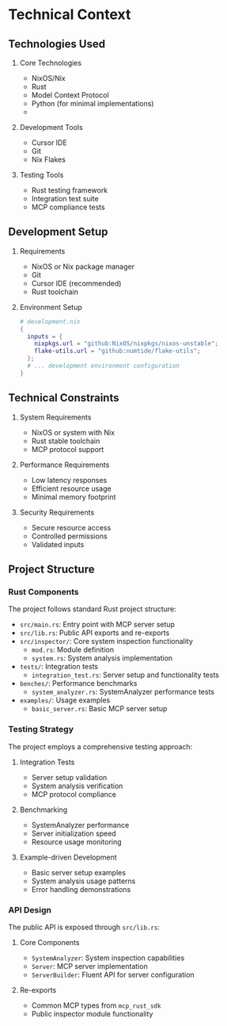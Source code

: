 # Technical Context

## Technologies Used
1. Core Technologies
   - NixOS/Nix
   - Rust
   - Model Context Protocol
   - Python (for minimal implementations)
   - 

2. Development Tools
   - Cursor IDE
   - Git
   - Nix Flakes

3. Testing Tools
   - Rust testing framework
   - Integration test suite
   - MCP compliance tests

## Development Setup
1. Requirements
   - NixOS or Nix package manager
   - Git
   - Cursor IDE (recommended)
   - Rust toolchain

2. Environment Setup
   ```nix
   # development.nix
   {
     inputs = {
       nixpkgs.url = "github:NixOS/nixpkgs/nixos-unstable";
       flake-utils.url = "github:numtide/flake-utils";
     };
     # ... development environment configuration
   }
   ```

## Technical Constraints
1. System Requirements
   - NixOS or system with Nix
   - Rust stable toolchain
   - MCP protocol support

2. Performance Requirements
   - Low latency responses
   - Efficient resource usage
   - Minimal memory footprint

3. Security Requirements
   - Secure resource access
   - Controlled permissions
   - Validated inputs 

## Project Structure

### Rust Components
The project follows standard Rust project structure:

- `src/main.rs`: Entry point with MCP server setup
- `src/lib.rs`: Public API exports and re-exports
- `src/inspector/`: Core system inspection functionality
  - `mod.rs`: Module definition
  - `system.rs`: System analysis implementation
- `tests/`: Integration tests
  - `integration_test.rs`: Server setup and functionality tests
- `benches/`: Performance benchmarks
  - `system_analyzer.rs`: SystemAnalyzer performance tests
- `examples/`: Usage examples
  - `basic_server.rs`: Basic MCP server setup

### Testing Strategy
The project employs a comprehensive testing approach:

1. Integration Tests
   - Server setup validation
   - System analysis verification
   - MCP protocol compliance

2. Benchmarking
   - SystemAnalyzer performance
   - Server initialization speed
   - Resource usage monitoring

3. Example-driven Development
   - Basic server setup examples
   - System analysis usage patterns
   - Error handling demonstrations

### API Design
The public API is exposed through `src/lib.rs`:

1. Core Components
   - `SystemAnalyzer`: System inspection capabilities
   - `Server`: MCP server implementation
   - `ServerBuilder`: Fluent API for server configuration

2. Re-exports
   - Common MCP types from `mcp_rust_sdk`
   - Public inspector module functionality 